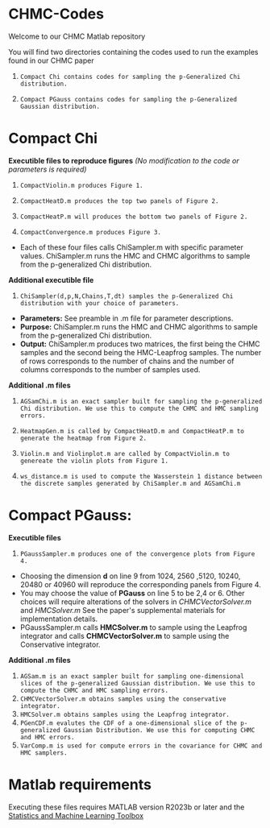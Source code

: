 # CHMC-Codes

Welcome to our CHMC Matlab repository

You will find two directories containing the codes used to run the examples found in our CHMC paper

1. `Compact Chi contains codes for sampling the p-Generalized Chi distribution.` 

2. `Compact PGauss contains codes for sampling the p-Generalized Gaussian distribution.`

# Compact Chi 
**Executible files to reproduce figures** _(No modification to the code or parameters is required)_

1. `CompactViolin.m produces Figure 1.`

2. `CompactHeatD.m produces the top two panels of Figure 2.`

3. `CompactHeatP.m will produces the bottom two panels of Figure 2.`

4. `CompactConvergence.m produces Figure 3.`
- Each of these four files calls ChiSampler.m with specific parameter values. ChiSampler.m runs the HMC and CHMC algorithms to sample from the p-generalized Chi distribution.


**Additional executible file**

1. `ChiSampler(d,p,N,Chains,T,dt) samples the p-Generalized Chi distribution with your choice of parameters.`  
 - **Parameters:** See preamble in .m file for parameter descriptions.
 - **Purpose:** ChiSampler.m runs the HMC and CHMC algorithms to sample from the p-generalized Chi distribution.
 - **Output:** ChiSampler.m produces two matrices, the first being the CHMC samples and the second being the HMC-Leapfrog samples. The number of rows corresponds to the number of chains and the number of columns corresponds to the number of samples used.

**Additional .m files**
1. `AGSamChi.m is an exact sampler built for sampling the p-generalized Chi distribution. We use this to compute the CHMC and HMC sampling errors.` 

2. `HeatmapGen.m is called by CompactHeatD.m and CompactHeatP.m to generate the heatmap from Figure 2.`

3. `Violin.m and Violinplot.m are called by CompactViolin.m to genereate the violin plots from Figure 1.`

4. `ws_distance.m is used to compute the Wasserstein 1 distance between the discrete samples generated by ChiSampler.m and AGSamChi.m`

# Compact PGauss:
**Executible files**

1. `PGaussSampler.m produces one of the convergence plots from Figure 4.`
- Choosing the dimension **d** on line 9 from 1024, 2560 ,5120, 10240, 20480 or 40960 will reproduce the corresponding panels from Figure 4.
- You may choose the value of **PGauss** on line 5 to be 2,4 or 6. Other choices will require alterations of the solvers in _CHMCVectorSolver.m_ and _HMCSolver.m_ See the paper's supplemental materials for implementation details.
- PGaussSampler.m calls **HMCSolver.m** to sample using the Leapfrog integrator and calls **CHMCVectorSolver.m** to sample using the Conservative integrator.

**Additional .m files**

1. `AGSam.m is an exact sampler built for sampling one-dimensional slices of the p-generalized Gaussian distribution. We use this to compute the CHMC and HMC sampling errors.`
2. `CHMCVectorSolver.m obtains samples using the conservative integrator.`
3. `HMCSolver.m obtains samples using the Leapfrog integrator.`
4. `PGenCDF.m evalutes the CDF of a one-dimensional slice of the p-generalized Gaussian Distribution. We use this for computing CHMC and HMC errors.`
5. `VarComp.m is used for compute errors in the covariance for CHMC and HMC samplers.` 


# Matlab requirements

Executing these files requires MATLAB version R2023b or later and the [Statistics and Machine Learning Toolbox](https://www.mathworks.com/products/statistics.html)